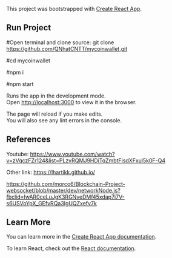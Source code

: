 This project was bootstrapped with [Create React App](https://github.com/facebook/create-react-app).

## Run Project

#Open terminal and clone source: git clone https://github.com/QNhatCNTT/mycoinwallet.git

#cd mycoinwallet

#npm i

#npm start

Runs the app in the development mode.<br />
Open [http://localhost:3000](http://localhost:3000) to view it in the browser.

The page will reload if you make edits.<br />
You will also see any lint errors in the console.

## References

Youtube: https://www.youtube.com/watch?v=zVqczFZr124&list=PLzvRQMJ9HDiTqZmbtFisdXFxul5k0F-Q4

Other link: https://lhartikk.github.io/

https://github.com/morco6/Blockchain-Project-websocket/blob/master/dev/networkNode.js?fbclid=IwAR0ceLuJgK3RGNveDMf45xdap7i7V-s6USVoYpX_GEfvRQa3IgUQZxefy7k

## Learn More

You can learn more in the [Create React App documentation](https://facebook.github.io/create-react-app/docs/getting-started).

To learn React, check out the [React documentation](https://reactjs.org/).



